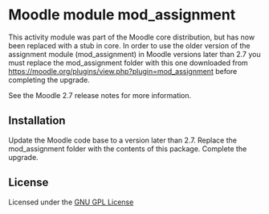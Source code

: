 Moodle module mod_assignment
========================

This activity module was part of the Moodle core distribution, but has now been replaced with a stub in core. In order to use
the older version of the assignment module (mod_assignment) in Moodle versions later than 2.7 you must replace the mod_assignment
folder with this one downloaded from https://moodle.org/plugins/view.php?plugin=mod_assignment before completing the upgrade.

See the Moodle 2.7 release notes for more information.

Installation
------------

Update the Moodle code base to a version later than 2.7. Replace the mod_assignment folder with the contents of this package.
Complete the upgrade.

License
-------

Licensed under the [GNU GPL License](http://www.gnu.org/copyleft/gpl.html)
